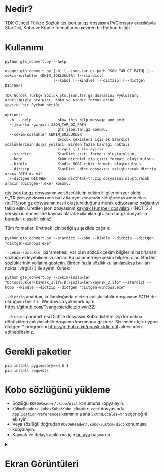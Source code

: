 # Nedir?
TDK Güncel Türkçe Sözlük gts.json.tar.gz dosyasını PyGlossary aracılığıyla StarDict, Kobo ve Kindle formatlarına çeviren bir Python betiği.

# Kullanımı
`python gts_convert.py --help`
```
usage: gts_convert.py [-h] [--json-tar-gz-path JSON_TAR_GZ_PATH] [--cekim-sozlukler CEKIM_SOZLUKLER] [--stardict]
                      [--kobo] [--kindle] [--dictzip] [--dictgen DICTGEN]

TDK Güncel Türkçe Sözlük gts.json.tar.gz dosyasını PyGlossary aracılığıyla StarDict, Kobo ve Kindle formatlarına
çeviren bir Python betiği.

options:
  -h, --help            show this help message and exit
  --json-tar-gz-path JSON_TAR_GZ_PATH
                        gts.json.tar.gz konumu.
  --cekim-sozlukler CEKIM_SOZLUKLER
                        Sözcük çekimleri için ek Stardict sözlüklerinin dosya yolları. Birden fazla kaynağı noktalı
                        virgül (;) ile ayırın
  --stardict            StarDict çıktı formatı oluşturulsun.
  --kobo                Kobo dicthtml.zip çıktı formatı oluşturulsun.
  --kindle              Kindle MOBI çıktı formatı oluşturulsun.
  --dictzip             StarDict .dict dosyasını sıkıştıracak dictzip aracı PATH'de mi?
  --dictgen DICTGEN     Kobo dicthtml-tr.zip dosyasını oluşturacak aracın (dictgen-*.exe) konumu.
```
gts.json.tar.gz dosyasının ve sözcüklerin çekim bilgilerinin yer aldığı tr_TR.json.gz dosyasının betik ile aynı konumda olduğundan emin olun. (tr_TR.json.gz dosyasının nasıl oluşturulduğunu merak ediyorsanız [bağlantıyı](https://github.com/anezih/HunspellWordForms) takip edin. Üretilen json dosyasının [kaynak Hunspell dosyaları](https://github.com/titoBouzout/Dictionaries/blob/master/Turkish.txt).) (NOT: 2.4 versiyonu öncesinde kaynak olarak kullanılan gts.json.tar.gz dosyasına [buradan](https://github.com/ogun/guncel-turkce-sozluk) ulaşabilirsiniz)

Tüm formatları üretmek için betiği şu şekilde çağırın:

`python gts_convert.py --stardict --kobo --kindle --dictzip --dictgen "dictgen-windows.exe"`

`--cekim-sozlukler` parametresi, var olan sözcük çekim bilgilerini hazırlanan sözlüğe ekleyebilmenizi sağlar. Bu parametreye çekim bilgileri olan StarDict sözlüklerinin yollarını gösterin. Birden fazla sözlük kullanılacaksa bunları noktalı virgül (;) ile ayırın. Örnek:
```
python gts_convert.py --cekim-sozlukler "D:\sozlukler\kaynak_1.ifo;D:\sozlukler\kaynak_2.ifo" --stardict --kobo --kindle --dictzip --dictgen "dictgen-windows.exe"
```

`--dictzip` anahtarı, kullanıldığında dictzip çalıştırılabilir dosyasının PATH'de olduğunu belirtir. (Windows'a yüklemek için: https://github.com/Tvangeste/dictzip-win32)

`--dictgen` parametresi Dictfile dosyasını Kobo dicthtml.zip formatına dönüştüren çalıştırılabilir dosyanın konumunu gösterir. Sisteminiz için uygun dictgen-* programını https://github.com/pgaskin/dictutil adresinden edinebilirsiniz.

# Gerekli paketler
```
pip install pyglossary==4.6.1
pip install requests
```
# Kobo sözlüğünü yükleme
* Sözlüğü `KOBOeReader/.kobo/dict` konumuna kopyalayın.
* `KOBOeReader/.kobo/Kobo/Kobo eReader.conf` dosyasında `ApplicationPreferences` kısmının altına `ExtraLocales=tr` seçeneğini ekleyin.
* Veya sözlüğü doğrudan `KOBOeReader/.kobo/custom-dict` konumuna kopyalayın.
* Kaynak ve detaylı açıklama için [buraya](https://pgaskin.net/dictutil/dicthtml/install.html) başvurun.


<details>
<summary><h1>Ekran Görüntüleri</h1></summary>
<h2>V1</h2>

|                                                          |                                                           |
|:--------------------------------------------------------:|:---------------------------------------------------------:|
|<img src="img/Reader_2022-01-11_203535.png" width="300px">|<img src="img/Reader_2022-01-12_010753.png" width="300px"> |
|KOReader üzerinde Stardict/1                              |KOReader üzerinde Stardict/2                               |
|<img src="img/screen_shot-25906.gif" width="300px">       |<img src="img/screen_shot-25907.gif" width="300px">        |
|Kindle 4 sözlük ön izleme penceresi                       |Kindle 4 sözlük detaylı görünüm                            |
|<img src="img/screen_shot-25904.gif" width="300px">       |                                                           |
|Kindle 4 yüklü Türkçe sözlükler listesi                   |                                                           |

<h2>V2</h2>

**Çekimlenmiş sözcük aransa dahi kök sözcük görüntüleniyor.**

|                                             |                                                   |
|:-------------------------------------------:|:-------------------------------------------------:|
|<img src="img/v2/yapit_v2.png" width="300px">|<img src="img/v2/kobo_yapit_v2.png" width="300px"> |
|V2 - KOReader üzerinde Stardict              |V2 - Kobo                                          |

<h2>V2.1 - Girdilerin Eksik Tanımları Eklendi, Kindle için MOBI dosyası üretildi</h2>

|                                                                  |                                                                              |
|:----------------------------------------------------------------:|:----------------------------------------------------------------------------:|
|<img src="img/v2_1/v2_Reader_2022-03-21_221439.png" width="300px">|<img src="img/v2_1/v2_page1_FileManager_2022-03-21_232914.png" width="300px"> |
|**V2 - Eksik tanımlı bir girdi**                                  |**V2.1 - Girdinin eksik tanımları eklendi/1**                                 |
|<img src="img/v2_1/v2_page2_FileManager_2022-03-21_232924.png" width="300px">|<img src="img/v2_1/v2_page3_FileManager_2022-03-21_232929.png" width="300px">|
|**V2.1 - Girdinin eksik tanımları eklendi/2**                     |**V2.1 - Girdinin eksik tanımları eklendi/3**                                 |
|<img src="img/v2_1/screen_shot-20980.gif" width="300px">|<img src="img/v2_1/screen_shot-20981.gif" width="300px">|
|**V2.1 PyGlossary aracılığıyla Kindle için derlendi,<br/> çekimlenmiş sözcüklerde sonuç dönüyor**| **Kindle üzerinde tanımın detaylı görünümü**|

</details>
